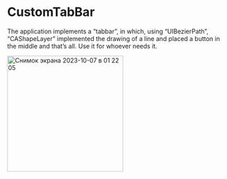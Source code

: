 # CustomTabBar

The application implements a “tabbar”, in which, using “UIBezierPath”, “CAShapeLayer” implemented the drawing of a line and placed a button in the middle and that’s all. 
Use it for whoever needs it.






<img width="267" alt="Снимок экрана 2023-10-07 в 01 22 05" src="https://github.com/NikolayGrinko/CustomTabBar/assets/112849355/b39b8e0d-16ff-4e76-bbe0-0591459d821f">

